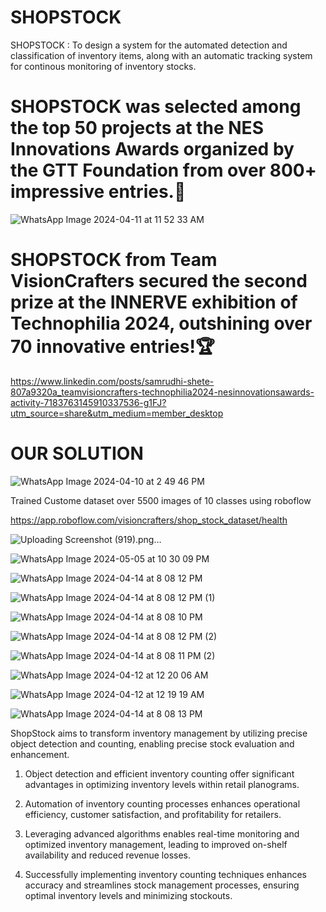 # SHOPSTOCK
SHOPSTOCK : To design a system for the automated detection and classification of inventory items, along with an automatic tracking system for continous monitoring of inventory stocks.


# SHOPSTOCK was selected among the top 50 projects at the NES Innovations Awards organized by the GTT Foundation from over 800+ impressive entries.🎉




![WhatsApp Image 2024-04-11 at 11 52 33 AM](https://github.com/Samrudhi00/SHOPSTOCK/assets/89694069/a0481940-b21e-4a1f-a378-88019ccd0b18)




# SHOPSTOCK from Team VisionCrafters secured the second prize at the INNERVE exhibition of Technophilia 2024, outshining over 70 innovative entries!🏆


https://www.linkedin.com/posts/samrudhi-shete-807a9320a_teamvisioncrafters-technophilia2024-nesinnovationsawards-activity-7183763145910337536-g1FJ?utm_source=share&utm_medium=member_desktop

# OUR SOLUTION




![WhatsApp Image 2024-04-10 at 2 49 46 PM](https://github.com/Samrudhi00/SHOPSTOCK/assets/89694069/d764a7bc-dc11-4593-8739-b6d31165f78d)




Trained Custome dataset over 5500 images of 10 classes using roboflow


https://app.roboflow.com/visioncrafters/shop_stock_dataset/health




![Uploading Screenshot (919).png…]()






![WhatsApp Image 2024-05-05 at 10 30 09 PM](https://github.com/Samrudhi00/SHOPSTOCK/assets/89694069/e4e3ed7c-b1c0-484e-b8d9-ca72cb0f6371)




![WhatsApp Image 2024-04-14 at 8 08 12 PM](https://github.com/Samrudhi00/SHOPSTOCK/assets/89694069/3344085c-0a61-48d9-9c05-4ad5c18a4f18)




![WhatsApp Image 2024-04-14 at 8 08 12 PM (1)](https://github.com/Samrudhi00/SHOPSTOCK/assets/89694069/599b6d35-16ac-4635-a8a0-736724174367)




![WhatsApp Image 2024-04-14 at 8 08 10 PM](https://github.com/Samrudhi00/SHOPSTOCK/assets/89694069/f67d2643-21a6-4264-81dd-cf76332e10c9)




![WhatsApp Image 2024-04-14 at 8 08 12 PM (2)](https://github.com/Samrudhi00/SHOPSTOCK/assets/89694069/e3f2d998-e0b9-46da-b32b-4856185ad37d)




![WhatsApp Image 2024-04-14 at 8 08 11 PM (2)](https://github.com/Samrudhi00/SHOPSTOCK/assets/89694069/3983a72f-17a9-4e11-979a-3c0f2234b513)




![WhatsApp Image 2024-04-12 at 12 20 06 AM](https://github.com/Samrudhi00/SHOPSTOCK/assets/89694069/94534342-a6a9-4557-b3ee-7b55aa588664)




![WhatsApp Image 2024-04-12 at 12 19 19 AM](https://github.com/Samrudhi00/SHOPSTOCK/assets/89694069/17146454-16f2-4456-95a1-74e103020af9)




![WhatsApp Image 2024-04-14 at 8 08 13 PM](https://github.com/Samrudhi00/SHOPSTOCK/assets/89694069/71f354c3-7efc-4b1d-933c-87ccc635b68c)





ShopStock aims to transform inventory management by utilizing precise object detection and counting, enabling precise stock evaluation and enhancement.
1) Object detection and efficient inventory counting offer significant advantages in optimizing inventory levels within retail planograms.

2) Automation of inventory counting processes enhances operational efficiency, customer satisfaction, and profitability for retailers.

3) Leveraging advanced algorithms enables real-time monitoring and optimized inventory management, leading to improved on-shelf availability and reduced revenue losses.

4) Successfully implementing inventory counting techniques enhances accuracy and streamlines stock management processes, ensuring optimal inventory levels and minimizing stockouts.

